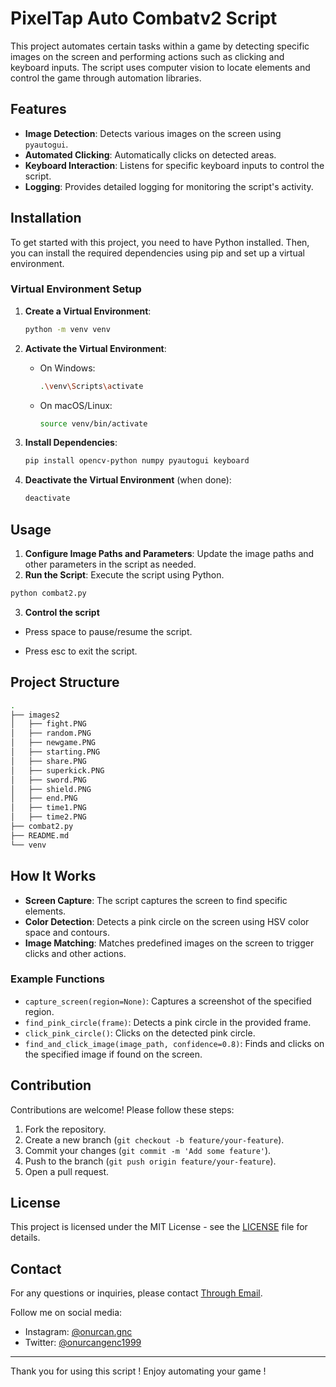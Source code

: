 # PixelTap Auto Combatv2 Script

This project automates certain tasks within a game by detecting specific images on the screen and performing actions such as clicking and keyboard inputs. The script uses computer vision to locate elements and control the game through automation libraries.

## Features

- **Image Detection**: Detects various images on the screen using `pyautogui`.
- **Automated Clicking**: Automatically clicks on detected areas.
- **Keyboard Interaction**: Listens for specific keyboard inputs to control the script.
- **Logging**: Provides detailed logging for monitoring the script's activity.

## Installation

To get started with this project, you need to have Python installed. Then, you can install the required dependencies using pip and set up a virtual environment.

### Virtual Environment Setup

1. **Create a Virtual Environment**: 
    ```sh
    python -m venv venv
    ```

2. **Activate the Virtual Environment**:
    - On Windows:
        ```sh
        .\venv\Scripts\activate
        ```
    - On macOS/Linux:
        ```sh
        source venv/bin/activate
        ```

3. **Install Dependencies**:
    ```sh
    pip install opencv-python numpy pyautogui keyboard
    ```

4. **Deactivate the Virtual Environment** (when done):
    ```sh
    deactivate
    ```

## Usage

1. **Configure Image Paths and Parameters**: Update the image paths and other parameters in the script as needed.
2. **Run the Script**: Execute the script using Python.

```sh
python combat2.py
```

3. **Control the script**
 - Press space to pause/resume the script.

 - Press esc to exit the script.

## Project Structure
```sh
.
├── images2
│   ├── fight.PNG
│   ├── random.PNG
│   ├── newgame.PNG
│   ├── starting.PNG
│   ├── share.PNG
│   ├── superkick.PNG
│   ├── sword.PNG
│   ├── shield.PNG
│   ├── end.PNG
│   ├── time1.PNG
│   ├── time2.PNG
├── combat2.py
├── README.md
└── venv
```

## How It Works

- **Screen Capture**: The script captures the screen to find specific elements.
- **Color Detection**: Detects a pink circle on the screen using HSV color space and contours.
- **Image Matching**: Matches predefined images on the screen to trigger clicks and other actions.

### Example Functions

- `capture_screen(region=None)`: Captures a screenshot of the specified region.
- `find_pink_circle(frame)`: Detects a pink circle in the provided frame.
- `click_pink_circle()`: Clicks on the detected pink circle.
- `find_and_click_image(image_path, confidence=0.8)`: Finds and clicks on the specified image if found on the screen.


## Contribution

Contributions are welcome! Please follow these steps:

1. Fork the repository.
2. Create a new branch (`git checkout -b feature/your-feature`).
3. Commit your changes (`git commit -m 'Add some feature'`).
4. Push to the branch (`git push origin feature/your-feature`).
5. Open a pull request.

## License

This project is licensed under the MIT License - see the [LICENSE](LICENSE) file for details.

## Contact

For any questions or inquiries, please contact [Through Email](mailto:onurcangencbilkent@gmail.com).

Follow me on social media:
- Instagram: [@onurcan.gnc](https://www.instagram.com/onurcan.gnc/)
- Twitter: [@onurcangenc1999](https://x.com/onurcangenc1999)

---

Thank you for using this script ! 
Enjoy automating your game !







